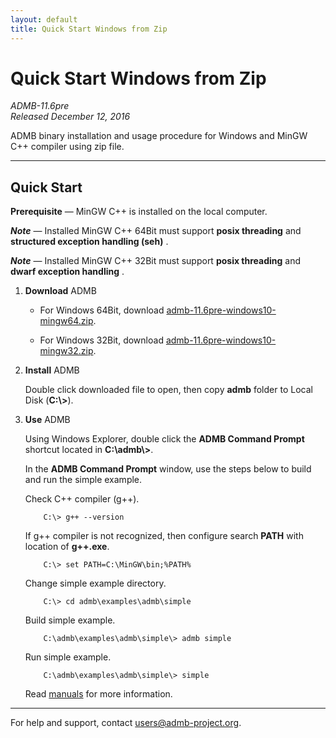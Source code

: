 ```yaml
---
layout: default
title: Quick Start Windows from Zip
---
```


Quick Start Windows from Zip
============================

*ADMB-11.6pre*  
*Released December 12, 2016*  

ADMB binary installation and usage procedure for Windows and MinGW C++ compiler using zip file.

---

Quick Start
-----------

**Prerequisite** &mdash; MinGW C++ is installed on the local computer.

_**Note**_ &mdash; Installed MinGW C++ 64Bit must support **posix threading** and **structured exception handling (seh)** .

_**Note**_ &mdash; Installed MinGW C++ 32Bit must support **posix threading** and **dwarf exception handling** .


1. **Download** ADMB

   * For Windows 64Bit, download [admb-11.6pre-windows10-mingw64.zip](https://github.com/admb-project/admb/releases/download/admb-11.6pre/admb-11.6pre-windows10-mingw64.zip).

   * For Windows 32Bit, download [admb-11.6pre-windows10-mingw32.zip](https://github.com/admb-project/admb/releases/download/admb-11.6pre/admb-11.6pre-windows10-mingw32.zip).

2. **Install** ADMB

   Double click downloaded file to open, then copy **admb** folder to Local Disk (**C:\\>**).

3. **Use** ADMB

   Using Windows Explorer, double click the **ADMB Command Prompt** shortcut located in **C:\\admb\\>**.

   In the **ADMB Command Prompt** window, use the steps below to build and run the simple example.

   Check C++ compiler (g++).

           C:\> g++ --version

   If g++ compiler is not recognized, then configure search **PATH** with location of **g++.exe**.

           C:\> set PATH=C:\MinGW\bin;%PATH%
 
   Change simple example directory.

           C:\> cd admb\examples\admb\simple

   Build simple example.

           C:\admb\examples\admb\simple\> admb simple

   Run simple example.

           C:\admb\examples\admb\simple\> simple

   Read [manuals](https://github.com/admb-project/admb/releases/tag/admb-11.6pre/) for more information.

---
For help and support, contact <users@admb-project.org>.
